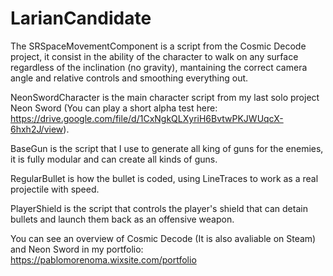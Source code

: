 # LarianCandidate

The SRSpaceMovementComponent is a script from the Cosmic Decode project, it consist in the ability of the character to walk on any surface regardless of the inclination (no gravity), mantaining the correct camera angle and relative controls and smoothing everything out.

NeonSwordCharacter is the main character script from my last solo project Neon Sword (You can play a short alpha test here: https://drive.google.com/file/d/1CxNgkQLXyriH6BvtwPKJWUqcX-6hxh2J/view). 

BaseGun is the script that I use to generate all king of guns for the enemies, it is fully modular and can create all kinds of guns.

RegularBullet is how the bullet is coded, using LineTraces to work as a real projectile with speed.

PlayerShield is the script that controls the player's shield that can detain bullets and launch them back as an offensive weapon.

You can see an overview of Cosmic Decode (It is also avaliable on Steam) and Neon Sword in my portfolio: https://pablomorenoma.wixsite.com/portfolio
